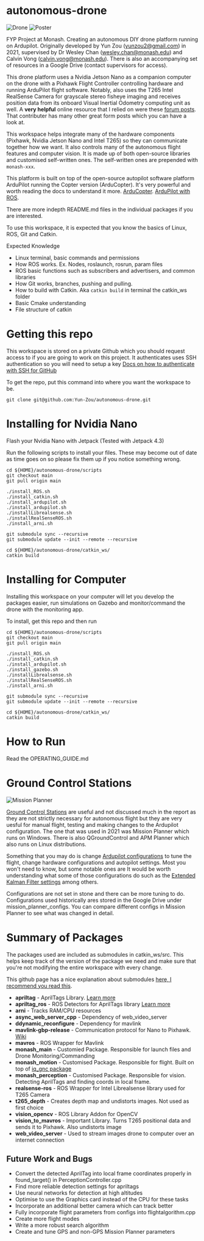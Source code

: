# autonomous-drone

![Drone](/images/drone.png)
![Poster](/images/poster_2021.jpg)

FYP Project at Monash. Creating an autonomous DIY drone platform running on Ardupilot. Originally developed by Yun Zou (yunzou2@gmail.com) in 2021, supervised by Dr Wesley Chan (wesley.chan@monash.edu) and Calvin Vong (calvin.vong@monash.edu). There is also an accompanying set of resources in a Google Drive (contact supervisors for access).

This drone platform uses a Nvidia Jetson Nano as a companion computer on the drone with a Pixhawk Flight Controller controlling hardware and running ArduPilot flight software. Notably, also uses the T265 Intel RealSense Camera for grayscale stereo fisheye imaging and receives position data from its onboard Visual Inertial Odometry computing unit as well. A **very helpful** online resource that I relied on were these [forum posts](https://discuss.ardupilot.org/t/integration-of-ardupilot-and-vio-tracking-camera-part-1-getting-started-with-the-intel-realsense-t265-on-rasberry-pi-3b/43162). That contributer has many other great form posts which you can have a look at.

This workspace helps integrate many of the hardware components (Pixhawk, Nvidia Jetson Nano and Intel T265) so they can communicate together how we want. It also controls many of the autonomous flight features and computer vision. It is made up of both open-source libraries and customised self-written ones. The self-written ones are prepended with `monash-xxx`.

This platform is built on top of the open-source autopilot software platform ArduPilot running the Copter version (ArduCopter). It's very powerful and worth reading the docs to understand it more. [ArduCopter](https://ardupilot.org/copter/docs/introduction.html). [ArduPilot with ROS](https://ardupilot.org/dev/docs/ros.html).

There are more indepth README.md files in the individual packages if you are interested.

To use this workspace, it is expected that you know the basics of Linux, ROS, Git and Catkin. 

Expected Knowledge
- Linux terminal, basic commands and permissions
- How ROS works. Ex. Nodes, roslaunch, rosrun, param files
- ROS basic functions such as subscribers and advertisers, and common libraries
- How Git works, branches, pushing and pulling.
- How to build with Catkin. Aka `catkin build` in terminal the catkin_ws folder
- Basic Cmake understanding
- File structure of catkin

# Getting this repo
This workspace is stored on a private Github which you should request access to if you are going to work on this project. It authenticates uses SSH authentication so you will need to setup a key [Docs on how to authenticate with SSH for GitHub](https://docs.github.com/en/authentication/connecting-to-github-with-ssh)

To get the repo, put this command into where you want the workspace to be.
````
git clone git@github.com:Yun-Zou/autonomous-drone.git
````

# Installing for Nvidia Nano
Flash your Nvidia Nano with Jetpack (Tested with Jetpack 4.3)

Run the following scripts to install your files. These may become out of date as time goes on so please fix them up if you notice something wrong.

````
cd ${HOME}/autonomous-drone/scripts
git checkout main
git pull origin main

./install_ROS.sh
./install_catkin.sh
./install_ardupilot.sh
./install_ardupilot.sh
./installLibrealsense.sh
./installRealSenseROS.sh
./install_arni.sh

git submodule sync --recursive
git submodule update --init --remote --recursive

cd ${HOME}/autonomous-drone/catkin_ws/
catkin build
````

# Installing for Computer
Installing this workspace on your computer will let you develop the packages easier, run simulations on Gazebo and monitor/command the drone with the monitoring app.

To install, get this repo and then run 

````
cd ${HOME}/autonomous-drone/scripts
git checkout main
git pull origin main

./install_ROS.sh
./install_catkin.sh
./install_ardupilot.sh
./install_gazebo.sh
./installLibrealsense.sh
./installRealSenseROS.sh
./install_arni.sh

git submodule sync --recursive
git submodule update --init --remote --recursive

cd ${HOME}/autonomous-drone/catkin_ws/
catkin build
````

# How to Run
Read the OPERATING_GUIDE.md

# Ground Control Stations

![Mission Planner](/images/mission_planner.png)

[Ground Control Stations](https://ardupilot.org/copter/docs/common-choosing-a-ground-station.html) are useful and not discussed much in the report as they are not strictly necessary for autonomous flight but they are very uesful for manual flight, testing and making changes to the Ardupilot configuration. The one that was used in 2021 was Mission Planner which runs on Windows. There is also QGroundControl and APM Planner which also runs on Linux distributions. 

Something that you may do is change [Ardupilot configurations](https://ardupilot.org/copter/docs/parameters.html) to tune the flight, change hardware configurations and autopilot settings. Most you won't need to know, but some notable ones are  It would be worth understanding what some of those configurations do such as the [Extended Kalman Filter settings](https://ardupilot.org/copter/docs/common-apm-navigation-extended-kalman-filter-overview.html) among others.

Configurations are not set in stone and there can be more tuning to do. Configurations used historically ares stored in the Google Drive under mission_planner_configs. You can compare different configs in Mission Planner to see what was changed in detail.

# Summary of Packages
The packages used are included as submodules in catkin_ws/src. This helps keep track of the version of the package we need and make sure that you're not modifying the entire workspace with every change.

This github page has a nice explanation about submodules [here, I recommend you read this](https://gist.github.com/gitaarik/8735255).

- **apriltag** - AprilTags Library. [Learn more](https://github.com/AprilRobotics/apriltag)
- **apriltag_ros** - ROS Detectors for AprilTags library [Learn more](http://wiki.ros.org/apriltag_ros)
- **arni** - Tracks RAM/CPU resources
- **async_web_server_cpp** - Dependency of web_video_server
- **ddynamic_reconfigure** - Dependency for mavlink
- **mavlink-gbp-release** - Communication protocol for Nano to Pixhawk. [Wiki](https://mavlink.io/en/messages/common.html)
- **mavros** - ROS Wrapper for Mavlink
- **monash_main** - Customied Package. Responsible for launch files and Drone Monitoring/Commanding
- **monash_motion** - Customised Package. Responsible for flight. Built on top of [iq_gnc package](https://github.com/Intelligent-Quads/iq_gnc)
- **monash_perception** - Customised Package. Responsible for vision. Detecting AprilTags and finding coords in local frame.
- **realsense-ros** - ROS Wrapper for Intel Librealsense library used for T265 Camera
- **t265_depth** - Creates depth map and undistorts images. Not used as first choice
- **vision_opencv** - ROS Library Addon for OpenCV
- **vision_to_mavros** - Important Library. Turns T265 positional data and sends it to Pixhawk. Also undistorts image 
- **web_video_server** - Used to stream images drone to computer over an internet connection

## Future Work and Bugs
- Convert the detected AprilTag into local frame coordinates properly in found_target() in PerceptionController.cpp
- Find more reliable detection settings for apriltags
- Use neural networks for detection at high altitudes
- Optimise to use the Graphics card instead of the CPU for these tasks
- Incorporate an additional better camera which can track better
- Fully incorporate flight parameters from configs into flightalgorithm.cpp
- Create more flight modes
- Write a more robust search algorithm
- Create and tune GPS and non-GPS Mission Planner parameters
